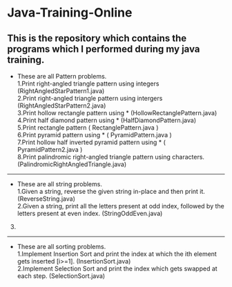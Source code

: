 # Java-Training-Online
This is the repository which contains the programs which I performed during my java training.<br>
--------------------------------------------------------------------------------------------------------------
- These are all Pattern problems. <br>
1.Print right-angled triangle pattern using integers (RightAngledStarPattern1.java) <br>
2.Print right-angled triangle pattern using intergers (RightAngledStarPattern2.java) <br>
3.Print hollow rectangle pattern using * (HollowRectanglePattern.java) <br>
4.Print half diamond pattern using * (HalfDiamondPattern.java) <br>
5.Print rectangle pattern ( RectanglePattern.java ) <br>
6.Print pyramid pattern using * ( PyramidPattern.java ) <br>
7.Print hollow half inverted pyramid pattern using * ( PyramidPattern2.java ) <br>
8.Print palindromic right-angled triangle pattern using characters. (PalindromicRightAngledTriangle.java) <br>
---------------------------------------------------------------------------------------------------------------
- These are all string problems. <br>
1.Given a string, reverse the given string in-place and then print it. (ReverseString.java) <br>
2.Given a string, print all the letters present at odd index, followed by the letters present at even index. (StringOddEven.java) <br>
3.
---------------------------------------------------------------------------------------------------------------
- These are all sorting problems. <br>
1.Implement Insertion Sort and print the index at which the ith element gets inserted [i>=1]. (InsertionSort.java) <br>
2.Implement Selection Sort and print the index which gets swapped at each step. (SelectionSort.java) <br>
 
